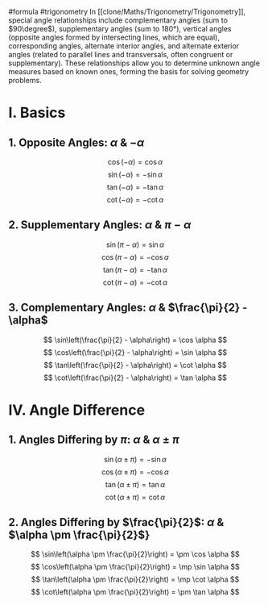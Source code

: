 #formula #trigonometry
In [[clone/Maths/Trigonometry/Trigonometry]], special angle relationships include complementary angles (sum to $90\degree$), supplementary angles (sum to 180°), vertical angles (opposite angles formed by intersecting lines, which are equal), corresponding angles, alternate interior angles, and alternate exterior angles (related to parallel lines and transversals, often congruent or supplementary). These relationships allow you to determine unknown angle measures based on known ones, forming the basis for solving geometry problems.
# I. Basics
## 1. Opposite Angles: $\alpha$ & $-\alpha$
$$
\cos(-\alpha) = \cos \alpha
$$
$$
\sin(-\alpha) = -\sin \alpha
$$
$$
\tan(-\alpha) = -\tan \alpha
$$
$$
\cot(-\alpha) = -\cot \alpha
$$

## 2. Supplementary Angles: $\alpha$ & $\pi - \alpha$
$$
\sin(\pi - \alpha) = \sin \alpha
$$
$$
\cos(\pi - \alpha) = -\cos \alpha
$$
$$
\tan(\pi - \alpha) = -\tan \alpha
$$
$$
\cot(\pi - \alpha) = -\cot \alpha
$$

## 3. Complementary Angles: $\alpha$ & $\frac{\pi}{2} - \alpha$
$$
\sin\left(\frac{\pi}{2} - \alpha\right) = \cos \alpha
$$
$$
\cos\left(\frac{\pi}{2} - \alpha\right) = \sin \alpha
$$
$$
\tan\left(\frac{\pi}{2} - \alpha\right) = \cot \alpha
$$
$$
\cot\left(\frac{\pi}{2} - \alpha\right) = \tan \alpha
$$
# IV. Angle Difference
## 1. Angles Differing by $\pi$:  $\alpha$ & $\alpha \pm \pi$
$$
\sin(\alpha \pm \pi) = -\sin \alpha
$$
$$
\cos(\alpha \pm \pi) = -\cos \alpha
$$
$$
\tan(\alpha \pm \pi) = \tan \alpha
$$
$$
\cot(\alpha \pm \pi) = \cot \alpha
$$


## 2. Angles Differing by $\frac{\pi}{2}$:  $\alpha$ & $\alpha \pm \frac{\pi}{2}$}
$$
\sin\left(\alpha \pm \frac{\pi}{2}\right) = \pm \cos \alpha
$$
$$
\cos\left(\alpha \pm \frac{\pi}{2}\right) = \mp \sin \alpha
$$
$$
\tan\left(\alpha \pm \frac{\pi}{2}\right) = \mp \cot \alpha
$$
$$
\cot\left(\alpha \pm \frac{\pi}{2}\right) = \pm \tan \alpha
$$
